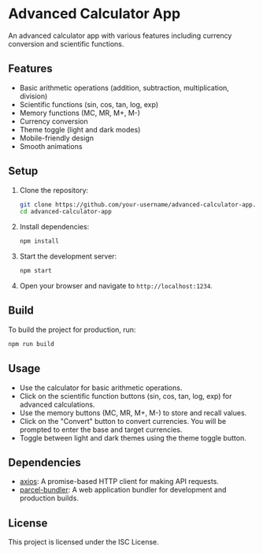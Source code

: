# Advanced Calculator App

An advanced calculator app with various features including currency conversion and scientific functions.

## Features

- Basic arithmetic operations (addition, subtraction, multiplication, division)
- Scientific functions (sin, cos, tan, log, exp)
- Memory functions (MC, MR, M+, M-)
- Currency conversion
- Theme toggle (light and dark modes)
- Mobile-friendly design
- Smooth animations

## Setup

1. Clone the repository:
    ```sh
    git clone https://github.com/your-username/advanced-calculator-app.git
    cd advanced-calculator-app
    ```

2. Install dependencies:
    ```sh
    npm install
    ```

3. Start the development server:
    ```sh
    npm start
    ```

4. Open your browser and navigate to `http://localhost:1234`.

## Build

To build the project for production, run:
```sh
npm run build
```

## Usage

- Use the calculator for basic arithmetic operations.
- Click on the scientific function buttons (sin, cos, tan, log, exp) for advanced calculations.
- Use the memory buttons (MC, MR, M+, M-) to store and recall values.
- Click on the "Convert" button to convert currencies. You will be prompted to enter the base and target currencies.
- Toggle between light and dark themes using the theme toggle button.

## Dependencies

- [axios](https://www.npmjs.com/package/axios): A promise-based HTTP client for making API requests.
- [parcel-bundler](https://www.npmjs.com/package/parcel-bundler): A web application bundler for development and production builds.

## License

This project is licensed under the ISC License.
